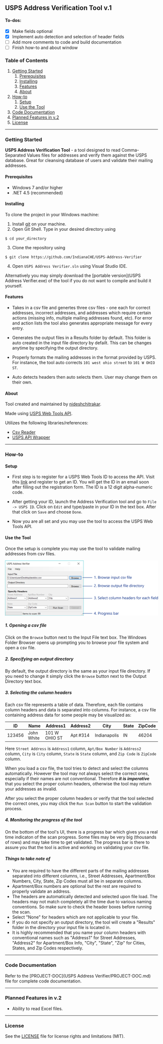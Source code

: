 
## USPS Address Verification Tool v.1

#### To-dos:
- [x] Make fields optional
- [x] Implement auto detection and selection of header fields
- [ ] Add more comments to code and build documentation
- [ ] Finish how-to and about window

### Table of Contents
1. [Getting Started](#getting-started)
   1. [Prerequisites](#prerequisites)
   2. [Installing](#installing)
   3. [Features](#features)
   4. [About](#about)
2. [How-to](#how-to)
   1. [Setup](#setup)
   2. [Use the Tool](#use-the-tool)
3. [Code Documentation](#code-documentation)
4. [Planned Features in v.2](#planned-features)
5. [License](#license)
----

### Getting Started<a name="getting-started" />

**USPS Address Verification Tool** - a tool designed to read Comma-Separated Values files for addresses and verify them against the USPS database.
Great for cleansing database of users and validate their mailing addresses.

#### Prerequisites

- Windows 7 and/or higher
- .NET 4.5 (recommended)

#### Installing

To clone the project in your Windows machine:
1. Install [git](https://desktop.github.com/) on your machine.
2. Open Git Shell. Type in your desired directory using
```
$ cd your_directory
```
3. Clone the repository using
```
$ git clone https://github.com/IndianaCHE/USPS-Address-Verifier
```
4. Open `USPS Address Verifier.sln` using Visual Studio IDE.

Alternatively you may simply download the [portable version](USPS Address Verifier.exe) of the tool if you do not want to compile and build it yourself.

#### Features

- Takes in a csv file and genertes three csv files - one each for correct addresses, incorrect addresses, and addresses which require certain actions (missing info, multiple mailing addresses found, etc). For error and action lists the tool also generates appropriate message for every entry.

- Generates the output files in a Results folder by default. This folder is auto created in the input file directory by defailt. This can be changes anytime by specifying the output directory.

- Properly formats the mailing addresses in the format provided by USPS. For instance, the tool auto corrects `101 west ohio street` to `101 W OHIO ST`.

- Auto detects headers then auto selects them. User may change them on their own.

#### About

Tool created and maintained by [nideshchitrakar](https://github.com/nideshchitrakar).

Made using [USPS Web Tools API](https://www.usps.com/business/web-tools-apis/welcome.htm).

Utilizes the following libraries/references:
- [Csv Reader](https://www.codeproject.com/Articles/9258/A-Fast-CSV-Reader)
- [USPS API Wrapper](https://www.codeproject.com/Articles/16041/United-States-Postal-Service-USPS-Web-Tools-Wrappe)

----

### How-to

#### Setup

- First step is to register for a USPS Web Tools ID to access the API. Visit this [link](https://www.usps.com/business/web-tools-apis/welcome.htm)
and register to get an ID. You will get the ID in an email soon after filling out the registration form. The ID is a 12 digit alpha-numeric code.

- After getting your ID, launch the Address Verification tool and go to `File -> USPS ID`. Click on `Edit` and type/paste in your ID in the text box.
After that click on `Save` and choose `Done`.

- Now you are all set and you may use the tool to access the USPS Web Tools API.

#### Use the Tool<a name="use-the-tool" />

Once the setup is complete you may use the tool to validate mailing addresses from csv files.

![UI](Resources/UI.png "USPS Address Verification tool UI")

##### 1. Opening a csv file
Click on the `Browse` button next to the Input File text box. The Windows Folder Browser opens up prompting you to
browse your file system and open a csv file.

##### 2. Specifying an output directory
By default, the output directory is the same as your input file directory. If you need to change it simply click the
`Browse` button next to the Output Directory text box.

##### 3. Selecting the column headers
Each csv file represents a table of data. Therefore, each file contains column headers and data is separated into columns. For instance,
a csv file containing address data for some people may be visualized as:

ID     | Name      | Address1      | Address2 | City         | State | ZipCode
-------|-----------|---------------|----------|--------------|-------|---------
123456 |John White | 101 W OHIO ST | Apt #314 | Indianapolis | IN    | 46204

Here `Street Address` is `Address1` column, `Apt/Box Number` is `Address2` column, `City` is `City` column, `State` is `State` column, and
`Zip Code` is `ZipCode` column.

When you load a csv file, the tool tries to detect and select the columns automatically. However the tool may not always select the correct ones,
especially if their names are not conventional. Therefore ***it is imperative*** that you select the proper column headers, otherwise the tool may
return your addresses as invalid.

After you select the proper column headers or verify that the tool selected the correct ones, you may click the `Run Scan` button to start the
validation process.

##### 4. Monitoring the progress of the tool

On the bottom of the tool's UI, there is a progress bar which gives you a real time indicaton of the scan progress. Some files may be very big (thousands of rows) and
may take time to get validated. The progress bar is there to assure you that the tool is active and working on validating your csv file.

##### Things to take note of

- You are required to have the different parts of the mailing addresses separated into different columns, i.e.,
Street Addresses, Apartment/Box Numbers, City, State, Zip Codes must all be in separate columns.
- Apartment/Box numbers are optional but the rest are required to properly validate an address.
- The headers are automatically detected and selected upon file load. The headers may not match completely all the time
due to various naming conventions. So make sure to check the header boxes before running the scan.
- Select "None" for headers which are not applicable to your file.
- If you do not specify an output directory, the tool will create a "Results" folder in the directory your input file is located in.
- It is highly recommended that you name your column headers with conventional names such as "Address1" for Street Addresses, "Address2" for Apartment/Box Info, "City", "State", "Zip" for Cities, States, and Zip Codes respectively.

----

### Code Documentation<a name="code-documentation" />

Refer to the [PROJECT-DOC](USPS Address Verifier/PROJECT-DOC.md) file for complete code documentation.

----

### Planned Features in v.2<a name="planned-features" />

- Ability to read Excel files.

---

### License

See the [LICENSE](LICENSE.md) file for license rights and limitations (MIT).
